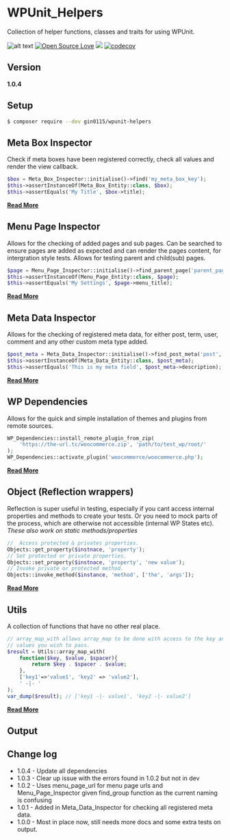 # WPUnit_Helpers
Collection of helper functions, classes and traits for using WPUnit. 

![alt text](https://img.shields.io/badge/Current_Version-1.0.3-yellow.svg?style=flat " ") 
[![Open Source Love](https://badges.frapsoft.com/os/mit/mit.svg?v=102)](https://github.com/ellerbrock/open-source-badge/)
![](https://github.com/gin0115/WPUnit_Helpers/workflows/GitHub_CI/badge.svg " ")
[![codecov](https://codecov.io/gh/gin0115/WPUnit_Helpers/branch/main/graph/badge.svg?token=0IFKfuE5Sf)](https://codecov.io/gh/gin0115/WPUnit_Helpers)

## Version
**1.0.4**

## Setup
```bash
$ composer require --dev gin0115/wpunit-helpers
```


## Meta Box Inspector
Check if meta boxes have been registered correctly, check all values and render the view callback.
```php
$box = Meta_Box_Inspector::initialise()->find('my_meta_box_key');
$this->assertInstanceOf(Meta_Box_Entity::class, $box);
$this->assertEquals('My Title', $box->title);
```
**[Read More](docs/Meta_Box_Inspector.md)**

## Menu Page Inspector
Allows for the checking of added pages and sub pages. Can be searched to ensure pages are added as expected and can render the pages content, for intergration style tests. Allows for testing parent and child(sub) pages.
```php
$page = Menu_Page_Inspector::initialise()->find_parent_page('parent_page_slug');
$this->assertInstanceOf(Menu_Page_Entity::class, $page);
$this->assertEquals('My Settings', $page->menu_title);
```
**[Read More](docs/Menu_Page_Inspector.md)**

## Meta Data Inspector
Allows for the checking of registered meta data, for either post, term, user, comment and any other custom meta type added.
```php
$post_meta = Meta_Data_Inspector::initialise()->find_post_meta('post', 'my_key');
$this->assertInstanceOf(Meta_Data_Entity::class, $post_meta);
$this->assertEquals('This is my meta field', $post_meta->description);
```
**[Read More](docs/Meta_Data_Inspector.md)**

## WP Dependencies
Allows for the quick and simple installation of themes and plugins from remote sources.
```php
WP_Dependencies::install_remote_plugin_from_zip(
    'https://the-url.tc/woocommerce.zip', 'path/to/test_wp/root/'
);
WP_Dependencies::activate_plugin('woocommerce/woocommerce.php');
```
**[Read More](docs/WP_Dependencies.md)**

## Object (Reflection wrappers)
Reflection is super useful in testing, especially if you cant access internal properties and methods to create your tests. Or you need to mock parts of the process, which are otherwise not accessible (internal WP States etc).
_These also work on static methods/properties_
```php
//  Access protected & privates properties.
Objects::get_property($instnace, 'property');
// Set protected or private properties.
Objects::set_property($instnace, 'property', 'new value');
// Invoke private or protected method.
Objects::invoke_method($instance, 'method', ['the', 'args']);
```
**[Read More](docs/Objects.md)**

## Utils 
A collection of functions that have no other real place.
```php 
// array_map_with allows array_map to be done with access to the key and as many other
// values you wish to pass.
$result = Utils::array_map_with( 
    function($key, $value, $spacer){
        return $key . $spacer . $value;
    }, 
    ['key1'=>'value1', 'key2' => 'value2'],
    ' -|- '
);
var_dump($result); // ['key1 -|- value1', 'key2 -|- value2']
```
**[Read More](docs/Utils.md)**

## Output


## Change log
* 1.0.4 - Update all dependencies
* 1.0.3 - Clear up issue with the errors found in 1.0.2 but not in dev
* 1.0.2 - Uses menu_page_url for menu page urls and Menu_Page_Inspector given find_group function as the current naming is confusing
* 1.0.1 - Added in Meta_Data_Inspector for checking all registered meta data.
* 1.0.0 - Most in place now, still needs more docs and some extra tests on output.
